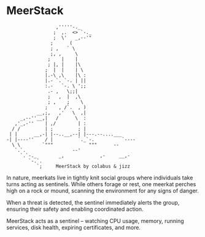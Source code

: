 # MeerStack
                      ,'''''-._
                     ;  ,.  <> `-._ 
                     ;  \'   _,--'"
                    ;      (
                    ; ,   ` \
                    ;, ,     \
                   ;    |    |
                   ; |, |    |\
                  ;  |  |    | \
                  |.-\ ,\    |\ :
                  |.- `. `-. | ||
                  :.-   `-. \ ';;
                   .- ,   \;;|
                   ;   ,  |  ,\
                   ; ,    ;    \
                  ;    , /`.  , )
               __,;,   ,'   \  ,|
         _,--''__,|   /      \  :
       ,'_,-''    | ,/        | :
      / /         | ;         ; |
     | |      __,-| |--..__,--| |---.--....___
    -| |----''    / |         `._`-.          `----
      \ \        `"""             """      --
       `.`.                 --'
         `.`-._        _,             ,-     __,-
            `-.`.
               `;     MeerStack by colabus & jizz


In nature, meerkats live in tightly knit social groups where individuals take
turns acting as sentinels. While others forage or rest, one meerkat perches
high on a rock or mound, scanning the environment for any signs of danger.

When a threat is detected, the sentinel immediately alerts the group,
ensuring their safety and enabling coordinated action.

MeerStack acts as a sentinel – watching CPU usage, memory, running services,
disk health, expiring certificates, and more.